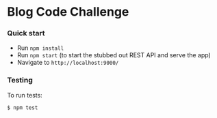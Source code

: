 # Blog Code Challenge

### Quick start

* Run `npm install`
* Run `npm start` (to start the stubbed out REST API and serve the app)
* Navigate to `http://localhost:9000/`

### Testing

To run tests:
```shell
$ npm test
```
